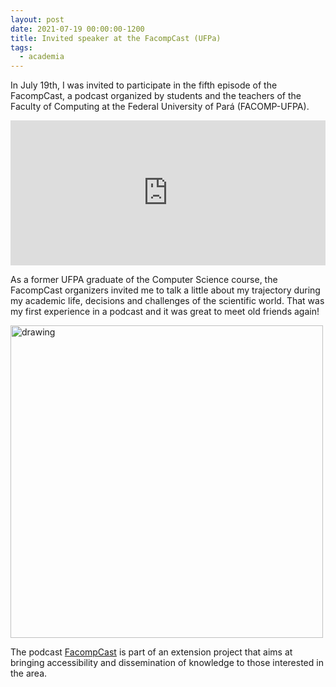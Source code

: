 ```yaml
---
layout: post
date: 2021-07-19 00:00:00-1200
title: Invited speaker at the FacompCast (UFPa)
tags:
  - academia
---
```


In July 19th, I was invited to participate in the 
fifth episode of the FacompCast, 
a podcast organized by students and the teachers of the Faculty of Computing at the 
Federal University of Pará (FACOMP-UFPA).
 
<iframe src="https://open.spotify.com/embed/episode/68guW2ghHrIi7wvFd8S7i8?utm_source=generator&theme=0" width="100%" height="232" frameBorder="0" allowfullscreen="" allow="autoplay; clipboard-write; encrypted-media; fullscreen; picture-in-picture"></iframe>

As a former UFPA graduate of the Computer Science course,
the FacompCast organizers invited me to talk a little about my 
trajectory during my academic life, decisions and challenges of the scientific world.
That was my first experience in a podcast and 
it was great to meet old friends again!

<img src="{{ '/assets/img/posts/20210719_facompcast.jpg' | relative_url }}" alt="drawing" style="width:500px;"/>


The podcast [FacompCast](https://portal.ufpa.br/index.php/ultimas-noticias2/12818-podcast-traz-difusao-de-conhecimento-para-quem-se-interessa-pela-area-de-informatica)
is part of an extension project that aims at bringing accessibility and dissemination of knowledge to those interested in the area.

